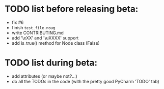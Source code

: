 # TODO list before releasing beta:
* fix #6
* finish `test_file.noug`
* write CONTRIBUTING.md
* add '\xXX' and '\uXXXX' support
* add is_true() method for Node class (False)

# TODO list during beta:
* add attributes (or maybe not?...)
* do all the TODOs in the code (with the pretty good PyCharm 'TODO' tab)
